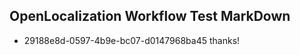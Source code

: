 ## OpenLocalization Workflow Test MarkDown
* 29188e8d-0597-4b9e-bc07-d0147968ba45 thanks!

<!--HONumber=Aug16_HO4-->


